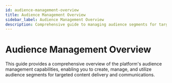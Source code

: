 ```yaml
---
id: audience-management-overview
title: Audience Management Overview
sidebar_label: Audience Management Overview
description: Comprehensive guide to managing audience segments for targeted content and communications
---
```


# Audience Management Overview

This guide provides a comprehensive overview of the platform's audience management capabilities, enabling you to create, manage, and utilize audience segments for targeted content delivery and communications.
